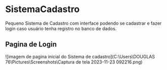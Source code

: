 # SistemaCadastro

Pequeno Sistema de Cadastro com interface podendo se cadastrar e fazer login caso usuário tenha registro no banco de dados.

## Pagina de Login

![imagem de pagina inicial do Sistema de cadastro](C:\Users\DOUGLAS 76\Pictures\Screenshots\Captura de tela 2023-11-23 092216.png)
